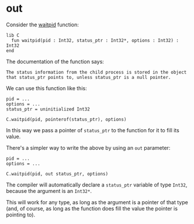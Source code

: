 # out

Consider the [waitpid](http://www.gnu.org/software/libc/manual/html_node/Process-Completion.html) function:

```crystal
lib C
  fun waitpid(pid : Int32, status_ptr : Int32*, options : Int32) : Int32
end
```

The documentation of the function says:

```
The status information from the child process is stored in the object
that status_ptr points to, unless status_ptr is a null pointer.
```

We can use this function like this:

```crystal
pid = ...
options = ...
status_ptr = uninitialized Int32

C.waitpid(pid, pointerof(status_ptr), options)
```

In this way we pass a pointer of `status_ptr` to the function for it to fill its value.

There's a simpler way to write the above by using an `out` parameter:

```crystal
pid = ...
options = ...

C.waitpid(pid, out status_ptr, options)
```

The compiler will automatically declare a `status_ptr` variable of type `Int32`, because the argument is an `Int32*`.

This will work for any type, as long as the argument is a pointer of that type (and, of course, as long as the function does fill the value the pointer is pointing to).
